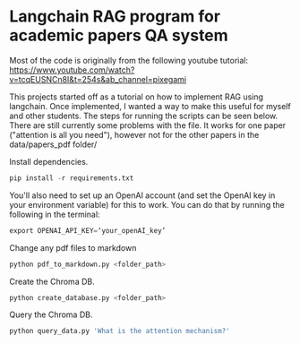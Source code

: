 # Langchain RAG program for academic papers QA system

Most of the code is originally from the following youtube tutorial: https://www.youtube.com/watch?v=tcqEUSNCn8I&t=254s&ab_channel=pixegami

This projects started off as a tutorial on how to implement RAG using langchain. Once implemented, I wanted a way to make this useful for myself and other students. The steps for running the scripts can be seen below. There are still currently some problems with the file. It works for one paper ("attention is all you need"), however not for the other papers in the data/papers_pdf folder/

Install dependencies.

```python
pip install -r requirements.txt
```

You'll also need to set up an OpenAI account (and set the OpenAI key in your environment variable) for this to work. You can do that by running the following in the terminal:

```python
export OPENAI_API_KEY=‘your_openAI_key’
```

Change any pdf files to markdown
```python
python pdf_to_markdown.py <folder_path>
```

Create the Chroma DB.

```python
python create_database.py <folder_path>
```

Query the Chroma DB.

```python
python query_data.py 'What is the attention mechanism?'
```
